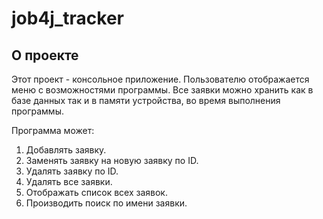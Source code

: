 # job4j_tracker

## О проекте

Этот проект - консольное приложение. Пользователю отображается меню с возможностями программы. Все заявки можно хранить
как в базе данных так и в памяти устройства, во время выполнения программы.

Программа может:

1. Добавлять заявку.
2. Заменять заявку на новую заявку по ID.
3. Удалять заявку по ID.
4. Удалять все заявки.
4. Отображать список всех заявок.
5. Производить поиск по имени заявки.